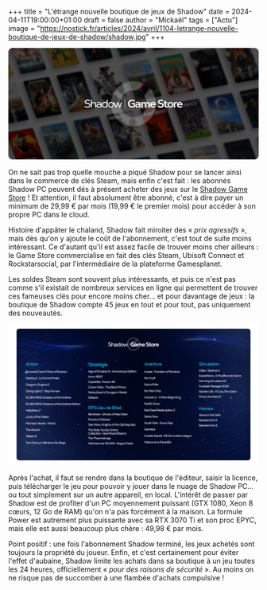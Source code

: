 +++
title = "L'étrange nouvelle boutique de jeux de Shadow"
date = 2024-04-11T19:00:00+01:00
draft = false
author = "Mickaël"
tags = ["Actu"]
image = "https://nostick.fr/articles/2024/avril/1104-letrange-nouvelle-boutique-de-jeux-de-shadow/shadow.jpg"
+++ 

![Shadow Game Store](shadow.jpg "")

On ne sait pas trop quelle mouche a piqué Shadow pour se lancer ainsi dans le commerce de clés Steam, mais enfin c'est fait : les abonnés Shadow PC peuvent dés à présent acheter des jeux sur le [Shadow Game Store](https://shadow.tech/fr-FR/game-store) ! Et attention, il faut absolument être abonné, c'est à dire payer un minimum de 29,99 € par mois (19,99 € le premier mois) pour accéder à son propre PC dans le cloud.

Histoire d'appâter le chaland, Shadow fait miroiter des « *prix agressifs* », mais dès qu'on y ajoute le coût de l'abonnement, c'est tout de suite moins intéressant. Ce d'autant qu'il est assez facile de trouver moins cher ailleurs : le Game Store commercialise en fait des clés Steam, Ubisoft Connect et Rockstarsocial, par l'intermédiaire de la plateforme Gamesplanet. 


Les soldes Steam sont souvent plus intéressants, et puis ce n'est pas comme s'il existait de nombreux services en ligne qui permettent de trouver ces fameuses clés pour encore moins cher… et pour davantage de jeux : la boutique de Shadow compte 45 jeux en tout et pour tout, pas uniquement des nouveautés. 

![Shadow Game Store](Shadow-jeux.jpg "Tous les jeux vendus sur le Game Store. Oui, tous.")

Après l'achat, il faut se rendre dans la boutique de l'éditeur, saisir la licence, puis télécharger le jeu pour pouvoir y jouer dans le nuage de Shadow PC… ou tout simplement sur un autre appareil, en local. L'intérêt de passer par Shadow est de profiter d'un PC moyennement puissant (GTX 1080, Xeon 8 cœurs, 12 Go de RAM) qu'on n'a pas forcément à la maison. La formule Power est autrement plus puissante avec sa RTX 3070 Ti et son proc EPYC, mais elle est aussi beaucoup plus chère : 49,98 € par mois.

Point positif : une fois l'abonnement Shadow terminé, les jeux achetés sont toujours la propriété du joueur. Enfin, et c'est certainement pour éviter l'effet d'aubaine, Shadow limite les achats dans sa boutique à un jeu toutes les 24 heures, officiellement « *pour des raisons de sécurité* ». Au moins on ne risque pas de succomber à une flambée d'achats compulsive !